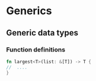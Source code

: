 # Generics

## Generic data types

### Function definitions

```rust
fn largest<T>(list: &[T]) -> T {
//	....
}
```
